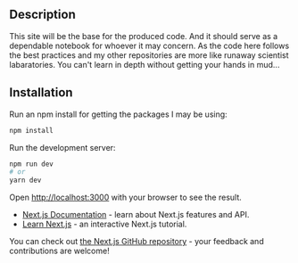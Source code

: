 ## Description

This site will be the base for the produced code. And it should serve as a dependable notebook for whoever it may concern. As the code here follows the best practices and my other repositories are more like runaway scientist labaratories. You can't learn in depth without getting your hands in mud... 

## Installation

Run an npm install for getting the packages I may be using:

```bash
npm install
```

Run the development server:

```bash
npm run dev
# or
yarn dev
```

Open [http://localhost:3000](http://localhost:3000) with your browser to see the result.


- [Next.js Documentation](https://nextjs.org/docs) - learn about Next.js features and API.
- [Learn Next.js](https://nextjs.org/learn) - an interactive Next.js tutorial.

You can check out [the Next.js GitHub repository](https://github.com/vercel/next.js/) - your feedback and contributions are welcome!
